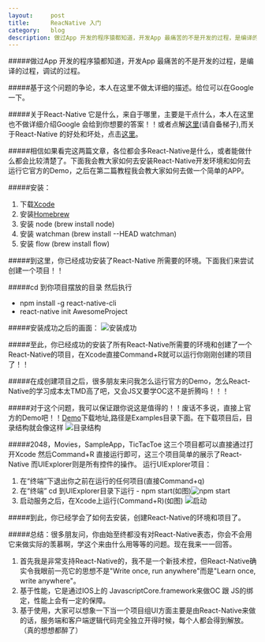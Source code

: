 ```yaml
---
layout:     post
title:      ReacNative 入门
category:   blog
description: 做过App 开发的程序猿都知道，开发App 最痛苦的不是开发的过程，是编译的过程，调试的过程。
---
```

#####做过App 开发的程序猿都知道，开发App 最痛苦的不是开发的过程，是编译的过程，调试的过程。

#####基于这个问题的争论，本人在这里不做太详细的描述。给位可以在Google 一下。

#####关于React-Native 它是什么，来自于哪里，主要是干点什么，本人在这里也不做详细介绍Google 会给到你想要的答案！！或者点解[这里](http://facebook.github.io/react/docs/getting-started.html)(请自备梯子),而关于React-Native 的好处和坏处，点击[这里](http://www.zhihu.com/question/27852694)。

#####相信如果看完这两篇文章，各位都会多React-Native是什么，或者能做什么都会比较清楚了。下面我会教大家如何去安装React-Native开发环境和如何去运行它官方的Demo，之后在第二篇教程我会教大家如何去做一个简单的APP。

#####安装：
1. 下载[Xcode](https://developer.apple.com/xcode/downloads/)
2. 安装[Homebrew](http://brew.sh/)
3. 安装 node (brew install node)
4. 安装 watchman (brew install --HEAD watchman)
5. 安装 flow (brew install flow)

#####到这里，你已经成功安装了React-Native 所需要的环境。下面我们来尝试创建一个项目！！

#####cd 到你项目摆放的目录 然后执行
* npm install -g react-native-cli
* react-native init AwesomeProject

#####安装成功之后的画面：
![安装成功](../../../../images/react/1.png)

#####至此，你已经成功的安装了所有React-Native所需要的环境和创建了一个React-Native的项目，在Xcode直接Command+R就可以运行你刚刚创建的项目了！！

#####在成创建项目之后，很多朋友来问我怎么运行官方的Demo，怎么React-Native的学习成本太TMD高了吧，又会JS又要学OC这不是折腾吗！！！

#####对于这个问题，我可以保证跟你说这是值得的！！废话不多说，直接上官方的Demo吧！！[Demo](https://github.com/facebook/react-native)下载地址,路径是Examples目录下面。在下载项目后，目录结构就会像这样
![目录结构](../../../../images/react/2.png)

#####2048，Movies，SampleApp，TicTacToe 这三个项目都可以直接通过打开Xcode 然后Command+R 直接运行即可，这三个项目简单的展示了React-Native 而UIExplorer则是所有控件的操作。
运行UIExplorer项目：

1. 在“终端”下退出你之前在运行的任何项目(直接Command+q)
2. 在“终端” cd 到UIExplorer目录下运行 - npm start(如图)![npm start](../../../../images/react/4.png)
3. 启动服务之后，在Xcode上运行(Command+R)(如图)
![启动](../../../../images/react/3.png)

#####到此，你已经学会了如何去安装，创建React-Native的环境和项目了。

#####总结：很多朋友问，你由始至终都没有对React-Native表态，你会不会用它来做实际的羡慕啊，学这个来由什么用等等的问题。现在我来一一回答。

1. 首先我是非常支持React-Native的，我不是一个新技术控，但React-Native确实令我眼前一亮它的思想不是"Write once, run anywhere"而是"Learn once, write anywhere"。
2. 基于性能，它是通过IOS上的 JavascriptCore.framework来做OC 跟 JS的绑定，性能上会有一定的保障。
3. 基于使用，大家可以想象一下当一个项目组UI方面主要是由React-Native来做的话，服务端和客户端逻辑代码完全独立开得时候，每个人都会得到解放。（真的想想都醉了）